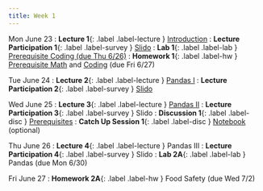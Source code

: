 ```yaml
---
title: Week 1
---
```


Mon June 23
: **Lecture 1**{: .label .label-lecture } [Introduction](lecture/lec01)
: **Lecture Participation 1**{: .label .label-survey } [Slido](https://app.sli.do/event/tAUrSvQdcrbpLWWbQJnepP)
: **Lab 1**{: .label .label-lab } [Prerequisite Coding (due Thu 6/26)](https://data100.datahub.berkeley.edu/hub/user-redirect/git-pull?repo=https%3A%2F%2Fgithub.com%2FDS-100%2Fsu25-student&branch=main&urlpath=lab%2Ftree%2Fsu25-student%2Flab%2Flab01%2Flab01.ipynb)
: **Homework 1**{: .label .label-hw } [Prerequisite Math](https://drive.google.com/file/d/1Md167EH3Kt0JP2BMqcZeT5Y26kf6kF3D/view?usp=sharing) and [Coding](https://data100.datahub.berkeley.edu/hub/user-redirect/git-pull?repo=https%3A%2F%2Fgithub.com%2FDS-100%2Fsu25-student&branch=main&urlpath=lab%2Ftree%2Fsu25-student%2Fhw%2Fhw01%2Fhw01.ipynb) (due Fri 6/27)

Tue June 24
: **Lecture 2**{: .label .label-lecture } [Pandas I](lecture/lec02)
: **Lecture Participation 2**{: .label .label-survey } [Slido](https://app.sli.do/event/pQrtDpqd5NDakKZxzjPUvk)

Wed June 25
: **Lecture 3**{: .label .label-lecture } [Pandas II](lecture/lec03)
: **Lecture Participation 3**{: .label .label-survey } Slido
: **Discussion 1**{: .label .label-disc } [Prerequisites](https://drive.google.com/file/d/1ZSFEXHRCbOhsk2V6C97vrGD_Fp04rKBy/view?usp=sharing)
: **Catch Up Session 1**{: .label .label-disc } [Notebook](https://data100.datahub.berkeley.edu/hub/user-redirect/git-pull?repo=https%3A%2F%2Fgithub.com%2FDS-100%2Fsu25-student&branch=main&urlpath=lab%2Ftree%2Fsu25-student%2Fdisc%2Fcatchup%2Fcatchup_1_su25.ipynb) (optional)

Thu June 26
: **Lecture 4**{: .label .label-lecture } Pandas III
: **Lecture Participation 4**{: .label .label-survey } Slido
: **Lab 2A**{: .label .label-lab } Pandas (due Mon 6/30)

Fri June 27
: **Homework 2A**{: .label .label-hw } Food Safety (due Wed 7/2)
